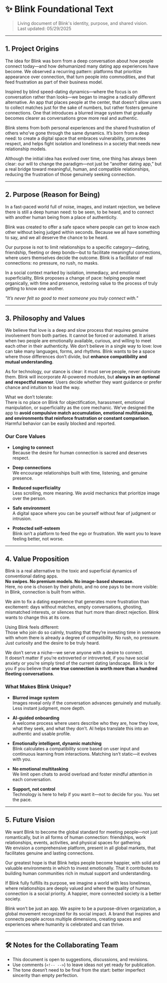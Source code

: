 # ✨ Blink Foundational Text

> Living document of Blink's identity, purpose, and shared vision.  
> Last updated: 05/29/2025

---

## 1. Project Origins

The idea for Blink was born from a deep conversation about how people connect today—and how dehumanized many dating app experiences have become. We observed a recurring pattern: platforms that prioritize appearance over connection, that turn people into commodities, and that feed frustration as part of their business model.

Inspired by blind speed-dating dynamics—where the focus is on conversation rather than looks—we began to imagine a radically different alternative. An app that places people at the center, that doesn't allow users to collect matches just for the sake of numbers, but rather fosters genuine connections. One that introduces a blurred image system that gradually becomes clearer as conversations grow more real and authentic.

Blink stems from both personal experiences and the shared frustration of others who’ve gone through the same dynamics. It’s born from a deep need: to create a digital space that embraces vulnerability, promotes respect, and helps fight isolation and loneliness in a society that needs new relationship models.

Although the initial idea has evolved over time, one thing has always been clear: our will to change the paradigm—not just be “another dating app,” but a real bridge toward meaningful, human, and compatible relationships, reducing the frustration of those genuinely seeking connection.

---

## 2. Purpose (Reason for Being)

In a fast-paced world full of noise, images, and instant rejection, we believe there is still a deep human need: to be seen, to be heard, and to connect with another human being from a place of authenticity.

Blink was created to offer a safe space where people can get to know each other without being judged within seconds. Because we all have something to say, and we all deserve the chance to be heard.

Our purpose is not to limit relationships to a specific category—dating, friendship, fleeting or deep bonds—but to facilitate meaningful connections, where users themselves decide the outcome. Blink is a facilitator of real connections: no pressure, no rush, no masks.

In a social context marked by isolation, immediacy, and emotional superficiality, Blink proposes a change of pace: helping people meet organically, with time and presence, restoring value to the process of truly getting to know one another.

_"It’s never felt so good to meet someone you truly connect with."_

---

## 3. Philosophy and Values

We believe that love is a deep and slow process that requires genuine involvement from both parties. It cannot be forced or automated. It arises when two people are emotionally available, curious, and willing to meet each other in their authenticity. We don’t believe in a single way to love: love can take many languages, forms, and rhythms. Blink wants to be a space where those differences don’t divide, but **enhance compatibility and mutual understanding**.

As for technology, our stance is clear: it must serve people, never dominate them. Blink will incorporate AI-powered modules, but **always in an optional and respectful manner**. Users decide whether they want guidance or prefer chance and intuition to lead the way.

What we don’t tolerate:  
There is no place on Blink for objectification, harassment, emotional manipulation, or superficiality as the core mechanic. We’ve designed the app to **avoid compulsive match accumulation, emotional multitasking, and environments that reinforce frustration or constant comparison**. Harmful behavior can be easily blocked and reported.

### Our Core Values

- **Longing to connect**  
  Because the desire for human connection is sacred and deserves respect.

- **Deep connections**  
  We encourage relationships built with time, listening, and genuine presence.

- **Reduced superficiality**  
  Less scrolling, more meaning. We avoid mechanics that prioritize image over the person.

- **Safe environment**  
  A digital space where you can be yourself without fear of judgment or intrusion.

- **Protected self-esteem**  
  Blink isn’t a platform to feed the ego or frustration. We want you to leave feeling better, not worse.

---

## 4. Value Proposition

Blink is a real alternative to the toxic and superficial dynamics of conventional dating apps.  
**No swipes. No premium models. No image-based showcase.**  
Here, no one is chosen by their photo, and no one pays to be more visible: in Blink, connection is built from within.

We aim to fix a dating experience that generates more frustration than excitement: days without matches, empty conversations, ghosting, mismatched interests, or silences that hurt more than direct rejection. Blink wants to change this at its core.

Using Blink feels different:  
Those who join do so calmly, trusting that they’re investing time in someone with whom there is already a degree of compatibility. No rush, no pressure. Just curiosity and the desire to be truly heard.

We don’t serve a niche—we serve anyone with a desire to connect.  
It doesn’t matter if you’re extroverted or introverted, if you have social anxiety or you’re simply tired of the current dating landscape. Blink is for you if you believe that **one true connection is worth more than a hundred fleeting conversations**.

### What Makes Blink Unique?

- **Blurred image system**  
  Images reveal only if the conversation advances genuinely and mutually. Less instant judgment, more depth.

- **AI-guided onboarding**  
  A welcome process where users describe who they are, how they love, what they seek, and what they don’t. AI helps translate this into an authentic and usable profile.

- **Emotionally intelligent, dynamic matching**  
  Blink calculates a compatibility score based on user input and continuous learning from interactions. Matching isn’t static—it evolves with you.

- **No emotional multitasking**  
  We limit open chats to avoid overload and foster mindful attention in each conversation.

- **Support, not control**  
  Technology is here to help if you want it—not to decide for you. You set the pace.

---

## 5. Future Vision

We want Blink to become the global standard for meeting people—not just romantically, but in all forms of human connection: friendships, work relationships, events, activities, and physical spaces for gathering.  
We envision a comprehensive platform, present in all global markets, that facilitates genuine and lasting connections.

Our greatest hope is that Blink helps people become happier, with solid and valuable environments in which to invest emotionally. That it contributes to building human communities rich in mutual support and understanding.

If Blink fully fulfills its purpose, we imagine a world with less loneliness, where relationships are deeply valued and where the quality of human connection is a social priority. A happier, more connected society is a better society.

Blink won’t be just an app. We aspire to be a purpose-driven organization, a global movement recognized for its social impact. A brand that inspires and connects people across multiple dimensions, creating spaces and experiences where humanity is celebrated and can thrive.

---

## 🛠 Notes for the Collaborating Team

- This document is open to suggestions, discussions, and revisions.
- Use comments (`<!-- -->`) to leave ideas not yet ready for publication.
- The tone doesn’t need to be final from the start: better imperfect sincerity than empty perfection.
